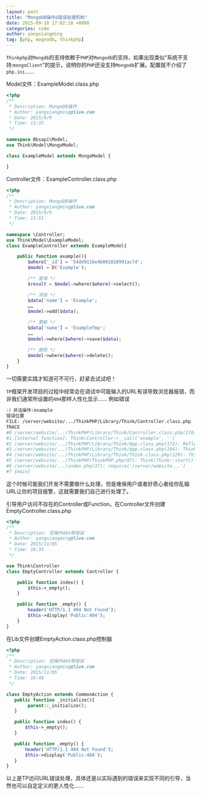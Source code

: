 ```yaml
---
layout: post
title: "MongoDB操作&错误处理机制"
date: 2015-09-10 17:02:18 +0800
categories: code
author: yangxiangming
tag: [php, mognodb, thinkphp]
---
```


`Thinkphp`对`Mongdb`的支持依赖于`PHP`对`Mongodb`的支持，如果出现类似“系统不支持:`mongoClient`”的提示，说明你的`PHP`还没支持`Mongodb`扩展。配置就不介绍了`php.ini`……
<!-- more -->
Model文件：ExampleModel.class.php

```php
<?php
/**
 * Description: MongoDB操作
 * Author: yangxiangming@live.com
 * Date: 2015/9/9
 * Time: 13:35
 */

namespace Bbsapi\Model;
use Think\Model\MongoModel;

class ExampleModel extends MongoModel {

}
```
Controller文件：ExampleController.class.php

```php
<?php
/**
 * Description: MongoDB操作
 * Author: yangxiangming@live.com
 * Date: 2015/9/9
 * Time: 13:51
 */

namespace \Controller;
use Think\Model\ExampleModel;
class ExampleController extends ExampleModel{

    public function example(){
        $where['_id'] = '54dd9116e4b061818991ac7d';
        $model = D('Example');

        /** 查询 */
        $result = $model->where($where)->select();

        /** 添加 */
        $data['name'] = 'Example';
        ……
        $model->add($data);

        /** 更新 */
        $data['name'] = 'ExampleTmp';
        ……
        $model->where($where)->save($data);

        /** 删除 */
        $model->where($where)->delete();
    }
}
```
一切需要实践才知道可不可行，赶紧去试试吧！

`TP`框架开发项目的过程中经常会在调试中可能输入的URL有误导致浏览器报错，而非我们通常所设置的`404`那样人性化显示……
例如错误

```bash
:）非法操作:example
错误位置
FILE: /server/website/.../ThinkPHP/Library/Think/Controller.class.php 　LINE: 170
TRACE
#0 /server/website/.../ThinkPHP/Library/Think/Controller.class.php(170): E('\xE9\x9D\x9E\xE6\xB3\x95\xE6\x93\x8D\xE4\xBD\x9C:exa...')
#1 [internal function]: Think\Controller->__call('example', '')
#2 /server/website/.../ThinkPHP/Library/Think/App.class.php(172): ReflectionMethod->invokeArgs(Object(Bbsapi\Controller\EmptyController), Array)
#3 /server/website/.../ThinkPHP/Library/Think/App.class.php(194): Think\App::exec()
#4 /server/website/.../ThinkPHP/Library/Think/Think.class.php(120): Think\App::run()
#5 /server/website/.../ThinkPHP/ThinkPHP.php(97): Think\Think::start()
#6 /server/website/.../index.php(37): require('/server/website...')
#7 {main}
```
这个时候可能我们开发不需要做什么处理，但是难保用户或者好奇心者给你乱输URL让你的项目报警，这就需要我们自己进行处理了。

引导用户访问不存在的Controller或Function，在Controller文件创建EmptyController.class.php

```php
<?php
/**
 * Description: 空操作404等错误
 * Author: yangxiangming@live.com
 * Date: 2015/11/05
 * Time: 16:35
 */  

use Think\Controller
class EmptyController extends Controller {

    public function index() {  
        $this->_empty();  
    }  

    public function _empty() {  
        header('HTTP/1.1 404 Not Found');  
        $this->display('Public:404');  
    }  
}
```

在Lib文件创建EmptyAction.class.php控制器

```php
<?php
/**
 * Description: 空操作404等错误
 * Author: yangxiangming@live.com
 * Date: 2015/11/05
 * Time: 16:40
 */  

class EmptyAction extends CommonAction {  
   public function _initialize(){  
        parent::_initialize();  
   }  

   public function index() {  
       $this->_empty();  
   }  

   public function _empty() {  
       header('HTTP/1.1 404 Not Found');  
       $this->display('Public:404');  
   }  
}
```
以上是TP访问URL错误处理，具体还是以实际遇到的错误来实现不同的引导，当然也可以自定定义的更人性化……
